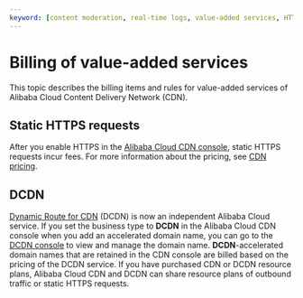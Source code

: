 ```yaml
---
keyword: [content moderation, real-time logs, value-added services, HTTPS]
---
```


# Billing of value-added services

This topic describes the billing items and rules for value-added services of Alibaba Cloud Content Delivery Network \(CDN\).

## Static HTTPS requests

After you enable HTTPS in the [Alibaba Cloud CDN console](https://cdn.console.aliyun.com), static HTTPS requests incur fees. For more information about the pricing, see [CDN pricing](https://www.alibabacloud.com/zh/product/cdn/pricing).

## DCDN

[Dynamic Route for CDN]() \(DCDN\) is now an independent Alibaba Cloud service. If you set the business type to **DCDN** in the Alibaba Cloud CDN console when you add an accelerated domain name, you can go to the [DCDN console](https://dcdn.console.aliyun.com/?spm=5176.11785003.aliyun_sidebar.aliyun_sidebar_dcdn.2921142fPeink5#/overview) to view and manage the domain name. **DCDN**-accelerated domain names that are retained in the CDN console are billed based on the pricing of the DCDN service. If you have purchased CDN or DCDN resource plans, Alibaba Cloud CDN and DCDN can share resource plans of outbound traffic or static HTTPS requests.

